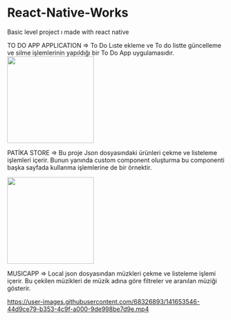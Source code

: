 # React-Native-Works
Basic level project ı made with react native

TO DO APP APPLICATION
=> To Do Lıste ekleme ve To do listte güncelleme ve silme işlemlerinin yapıldığı bir To Do App uygulamasıdır.
 <img src="https://user-images.githubusercontent.com/68326893/138595105-e7eaf6db-a19d-4446-9dbf-42291d3abf1b.png" width="200" />



PATİKA STORE
=> Bu proje  Json dosyasındaki ürünleri çekme ve listeleme işlemleri içerir. Bunun yanında custom component oluşturma bu componenti başka sayfada kullanma işlemlerine de bir örnektir.


 <img src="https://user-images.githubusercontent.com/68326893/141513053-2733e281-34d5-44c6-a106-7840bf1d073c.png" width="200" />


MUSICAPP
=> Local json dosyasından müzkleri çekme ve listeleme işlemi içerir. Bu çekilen müzikleri de müzik adına göre filtreler ve aranılan müziği gösterir.


https://user-images.githubusercontent.com/68326893/141653546-44d9ce79-b353-4c9f-a000-9de998be7d9e.mp4

